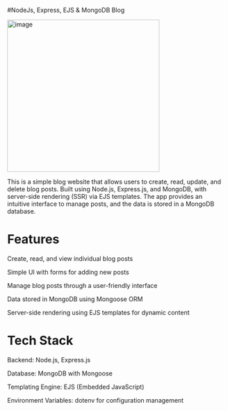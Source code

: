 #NodeJs, Express, EJS & MongoDB Blog





<img width="350" alt="image" src="https://github.com/user-attachments/assets/c7d25676-e563-47a6-bc06-d51016594d5c" />


This is a simple blog website that allows users to create, read, update, and delete blog posts. Built using Node.js, Express.js, and MongoDB, with server-side rendering (SSR) via EJS templates. The app provides an intuitive interface to manage posts, and the data is stored in a MongoDB database.

# Features
Create, read, and view individual blog posts

Simple UI with forms for adding new posts

Manage blog posts through a user-friendly interface

Data stored in MongoDB using Mongoose ORM

Server-side rendering using EJS templates for dynamic content

# Tech Stack
Backend: Node.js, Express.js

Database: MongoDB with Mongoose

Templating Engine: EJS (Embedded JavaScript)

Environment Variables: dotenv for configuration management
